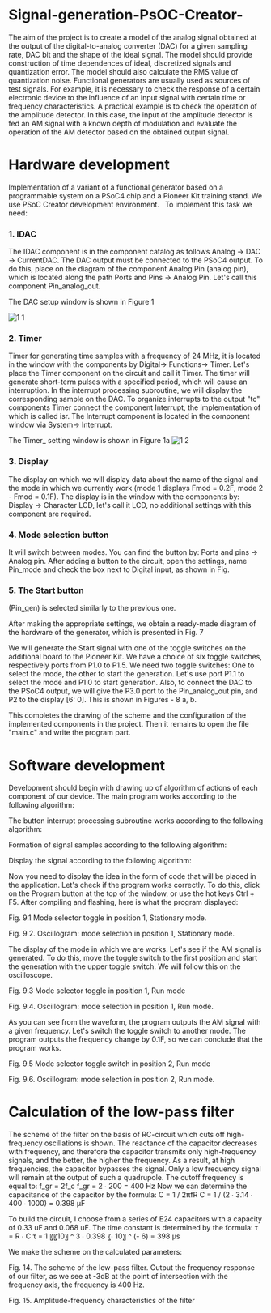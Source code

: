 # Signal-generation-PsOC-Creator-
The aim of the project is to create a model of the analog signal obtained at the output of the digital-to-analog converter (DAC) for a given sampling rate, DAC bit and the shape of the ideal signal. The model should provide construction of time dependences of ideal, discretized signals and quantization error. The model should also calculate the RMS value of quantization noise. Functional generators are usually used as sources of test signals. For example, it is necessary to check the response of a certain electronic device to the influence of an input signal with certain time or frequency characteristics. A practical example is to check the operation of the amplitude detector. In this case, the input of the amplitude detector is fed an AM signal with a known depth of modulation and evaluate the operation of the AM detector based on the obtained output signal.
# Hardware development
Implementation of a variant of a functional generator based on a programmable system on a PSoC4 chip and a Pioneer Kit training stand. We use PSoC Creator development environment.
 
To implement this task we need:
 
### 1. IDAC
 
The IDAC component is in the component catalog as follows Analog -> DAC -> CurrentDAC. The DAC output must be connected to the PSoC4 output. To do this, place on the diagram of the component Analog Pin (analog pin), which is located along the path Ports and Pins -> Analog Pin. Let's call this component Pin_analog_out.

The DAC setup window is shown in Figure 1

![1 1](https://user-images.githubusercontent.com/64357748/85798406-15d38980-b746-11ea-83e1-2b0eaba5b1e5.jpg)

### 2. Timer

Timer for generating time samples with a frequency of 24 MHz, it is located in the window with the components by Digital-> Functions-> Timer. Let's place the Timer component on the circuit and call it Timer. The timer will generate short-term pulses with a specified period, which will cause an interruption. In the interrupt processing subroutine, we will display the corresponding sample on the DAC. To organize interrupts to the output "tc" components Timer connect the component Interrupt, the implementation of which is called isr. The Interrupt component is located in the component window via System-> Interrupt.

The Timer_ setting window is shown in Figure 1a
![1 2](https://user-images.githubusercontent.com/64357748/85855613-355ac880-b7bf-11ea-94eb-6b6b518c104e.jpg)

### 3. Display 

The display on which we will display data about the name of the signal and the mode in which we currently work (mode 1 displays Fmod = 0.2F, mode 2 - Fmod = 0.1F). The display is in the window with the components by: Display -> Character LCD, let's call it LCD, no additional settings with this component are required.

### 4. Mode selection button

It will switch between modes. You can find the button by: Ports and pins -> Analog pin. After adding a button to the circuit, open the settings, name Pin_mode and check the box next to Digital input, as shown in Fig. 

### 5. The Start button
(Pin_gen) is selected similarly to the previous one.

After making the appropriate settings, we obtain a ready-made diagram of the hardware of the generator, which is presented in Fig. 7


We will generate the Start signal with one of the toggle switches on the additional board to the Pioneer Kit. We have a choice of six toggle switches, respectively ports from P1.0 to P1.5. We need two toggle switches: One to select the mode, the other to start the generation. Let's use port P1.1 to select the mode and P1.0 to start generation. Also, to connect the DAC to the PSoC4 output, we will give the P3.0 port to the Pin_analog_out pin, and P2 to the display [6: 0]. This is shown in Figures - 8 a, b.


This completes the drawing of the scheme and the configuration of the implemented components in the project. Then it remains to open the file "main.c" and write the program part.
 
 
# Software development
Development should begin with drawing up of algorithm of actions of each component of our device.
The main program works according to the following algorithm:
 
The button interrupt processing subroutine works according to the following algorithm:
 
Formation of signal samples according to the following algorithm:
 

Display the signal according to the following algorithm:
 
Now you need to display the idea in the form of code that will be placed in the application. Let's check if the program works correctly. To do this, click on the Program button at the top of the window, or use the hot keys Ctrl + F5. After compiling and flashing, here is what the program displayed:




 
Fig. 9.1 Mode selector toggle in position 1, Stationary mode.

 
Fig. 9.2. Oscillogram: mode selection in position 1, Stationary mode.



The display of the mode in which we are works. Let's see if the AM signal is generated. To do this, move the toggle switch to the first position and start the generation with the upper toggle switch. We will follow this on the oscilloscope.

 
Fig. 9.3 Mode selector toggle in position 1, Run mode

 
Fig. 9.4. Oscillogram: mode selection in position 1, Run mode.


As you can see from the waveform, the program outputs the AM signal with a given frequency. Let's switch the toggle switch to another mode. The program outputs the frequency change by 0.1F, so we can conclude that the program works.

 
Fig. 9.5 Mode selector toggle switch in position 2, Run mode

 
Fig. 9.6. Oscillogram: mode selection in position 2, Run mode.


# Calculation of the low-pass filter
The scheme of the filter on the basis of RC-circuit which cuts off high-frequency oscillations is shown. The reactance of the capacitor decreases with frequency, and therefore the capacitor transmits only high-frequency signals, and the better, the higher the frequency. As a result, at high frequencies, the capacitor bypasses the signal. Only a low frequency signal will remain at the output of such a quadrupole.
The cutoff frequency is equal to:
f_gr = 2f_c
f_gr = 2 ∙ 200 = 400 Hz
Now we can determine the capacitance of the capacitor by the formula:
C = 1 / 2πfR
C = 1 / (2 ∙ 3.14 ∙ 400 ∙ 1000) = 0.398 μF

To build the circuit, I choose from a series of E24 capacitors with a capacity of 0.33 uF and 0.068 uF.
The time constant is determined by the formula:
τ = R ∙ C
τ = 1 〖〖10〗 ^ 3 ∙ 0.398 〖∙ 10〗 ^ (- 6) = 398 μs



We make the scheme on the calculated parameters:

 
Fig. 14. The scheme of the low-pass filter.
Output the frequency response of our filter, as we see at -3dB at the point of intersection with the frequency axis, the frequency is 400 Hz.
 
Fig. 15. Amplitude-frequency characteristics of the filter

